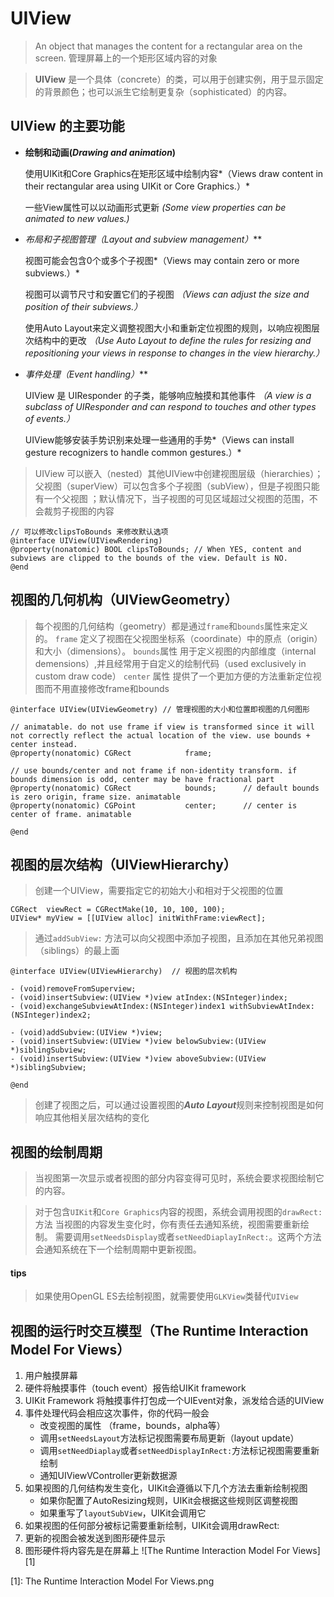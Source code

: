 ﻿
# UIView 

> An object that manages the content for a rectangular area on the screen.
> 管理屏幕上的一个矩形区域内容的对象

> **UIView** 是一个具体（concrete）的类，可以用于创建实例，用于显示固定的背景颜色；也可以派生它绘制更复杂（sophisticated）的内容。

## UIView 的主要功能

- **绘制和动画(*Drawing and animation*)** 

  使用UIKit和Core Graphics在矩形区域中绘制内容*（Views draw content in their rectangular area using UIKit or Core Graphics.）*

  一些View属性可以以动画形式更新 *(Some view properties can be animated to new values.)*

- **布局和子视图管理*（Layout and subview management）***

  视图可能会包含0个或多个子视图*（Views may contain zero or more subviews.）*

  视图可以调节尺寸和安置它们的子视图 *（Views can adjust the size and position of their subviews.）*

  使用Auto Layout来定义调整视图大小和重新定位视图的规则，以响应视图层次结构中的更改 *（Use Auto Layout to define the rules for resizing and repositioning your views in response to changes in the view hierarchy.）*

- **事件处理*（Event handling）***

  UIView 是 UIResponder 的子类，能够响应触摸和其他事件 *（A view is a subclass of UIResponder and can respond to touches and other types of events.）*

  UIView能够安装手势识别来处理一些通用的手势*（Views can install gesture recognizers to handle common gestures.）*

> UIView 可以嵌入（nested）其他UIView中创建视图层级（hierarchies）；父视图（superView）可以包含多个子视图（subView），但是子视图只能有一个父视图 ；默认情况下，当子视图的可见区域超过父视图的范围，不会裁剪子视图的内容

```
// 可以修改clipsToBounds 来修改默认选项
@interface UIView(UIViewRendering)
@property(nonatomic) BOOL clipsToBounds; // When YES, content and subviews are clipped to the bounds of the view. Default is NO.
@end
```
## 视图的几何机构（UIViewGeometry）

> 每个视图的几何结构（geometry）都是通过`frame`和`bounds`属性来定义的。
`frame` 定义了视图在父视图坐标系（coordinate）中的原点（origin）和大小（dimensions）。
`bounds`属性 用于定义视图的内部维度（internal demensions）,并且经常用于自定义的绘制代码（used exclusively in custom draw code）
`center` 属性 提供了一个更加方便的方法重新定位视图而不用直接修改frame和bounds

```
@interface UIView(UIViewGeometry) // 管理视图的大小和位置即视图的几何图形

// animatable. do not use frame if view is transformed since it will not correctly reflect the actual location of the view. use bounds + center instead.
@property(nonatomic) CGRect            frame;

// use bounds/center and not frame if non-identity transform. if bounds dimension is odd, center may be have fractional part
@property(nonatomic) CGRect            bounds;      // default bounds is zero origin, frame size. animatable
@property(nonatomic) CGPoint           center;      // center is center of frame. animatable

@end
```
## 视图的层次结构（UIViewHierarchy）
> 创建一个UIView，需要指定它的初始大小和相对于父视图的位置

```
CGRect  viewRect = CGRectMake(10, 10, 100, 100);
UIView* myView = [[UIView alloc] initWithFrame:viewRect];
```

> 通过`addSubView:` 方法可以向父视图中添加子视图，且添加在其他兄弟视图（siblings）的最上面

```
@interface UIView(UIViewHierarchy)  // 视图的层次机构

- (void)removeFromSuperview;
- (void)insertSubview:(UIView *)view atIndex:(NSInteger)index;
- (void)exchangeSubviewAtIndex:(NSInteger)index1 withSubviewAtIndex:(NSInteger)index2;

- (void)addSubview:(UIView *)view;
- (void)insertSubview:(UIView *)view belowSubview:(UIView *)siblingSubview;
- (void)insertSubview:(UIView *)view aboveSubview:(UIView *)siblingSubview;

@end

```

> 创建了视图之后，可以通过设置视图的***Auto Layout***规则来控制视图是如何响应其他相关层次结构的变化

## 视图的绘制周期
> 当视图第一次显示或者视图的部分内容变得可见时，系统会要求视图绘制它的内容。

> 对于包含`UIKit`和`Core Graphics`内容的视图，系统会调用视图的`drawRect:`方法
> 当视图的内容发生变化时，你有责任去通知系统，视图需要重新绘制。
需要调用`setNeedsDisplay`或者`setNeedDiaplayInRect:`。这两个方法会通知系统在下一个绘制周期中更新视图。

#### tips
> 如果使用OpenGL ES去绘制视图，就需要使用`GLKView`类替代`UIView`

## 视图的运行时交互模型（The Runtime Interaction Model For Views）

 1. 用户触摸屏幕
 2. 硬件将触摸事件（touch event）报告给UIKit framework
 3. UIKit Framework 将触摸事件打包成一个UIEvent对象，派发给合适的UIView
 4. 事件处理代码会相应这次事件，你的代码一般会
     - 改变视图的属性 （frame，bounds，alpha等）
     - 调用`setNeedsLayout`方法标记视图需要布局更新（layout update）
     - 调用`setNeedDiaplay`或者`setNeedDisplayInRect:`方法标记视图需要重新绘制
     - 通知UIViewVController更新数据源
 5. 如果视图的几何结构发生变化，UIKit会遵循以下几个方法去重新绘制视图
     - 如果你配置了AutoResizing规则，UIKit会根据这些规则区调整视图
     - 如果重写了`layoutSubView`，UIKit会调用它
 6.  如果视图的任何部分被标记需要重新绘制，UIKit会调用drawRect:
 7.  更新的视图会被发送到图形硬件显示
 8.  图形硬件将内容先是在屏幕上
![The Runtime Interaction Model For Views][1]


  [1]: The Runtime Interaction Model For Views.png